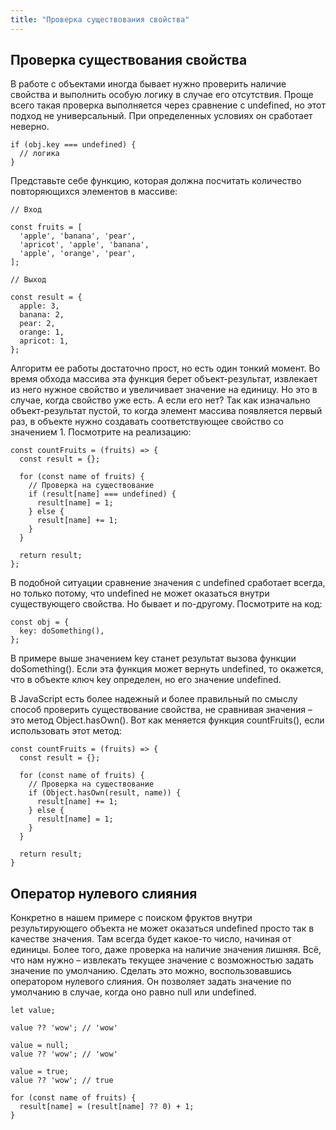 ```yaml
---
title: "Проверка существования свойства"
---
```


## Проверка существования свойства

В работе с объектами иногда бывает нужно проверить наличие свойства и выполнить особую логику в случае его отсутствия. Проще всего такая проверка выполняется через сравнение с undefined, но этот подход не универсальный. При определенных условиях он сработает неверно.

```
if (obj.key === undefined) {
  // логика
}
```

Представьте себе функцию, которая должна посчитать количество повторяющихся элементов в массиве:

```
// Вход

const fruits = [
  'apple', 'banana', 'pear',
  'apricot', 'apple', 'banana',
  'apple', 'orange', 'pear',
];

// Выход

const result = {
  apple: 3,
  banana: 2,
  pear: 2,
  orange: 1,
  apricot: 1,
};
```

Алгоритм ее работы достаточно прост, но есть один тонкий момент. Во время обхода массива эта функция берет объект-результат, извлекает из него нужное свойство и увеличивает значение на единицу. Но это в случае, когда свойство уже есть. А если его нет? Так как изначально объект-результат пустой, то когда элемент массива появляется первый раз, в объекте нужно создавать соответствующее свойство со значением 1. Посмотрите на реализацию:

```
const countFruits = (fruits) => {
  const result = {};

  for (const name of fruits) {
    // Проверка на существование
    if (result[name] === undefined) {
      result[name] = 1;
    } else {
      result[name] += 1;
    }
  }

  return result;
};
```

В подобной ситуации сравнение значения с undefined сработает всегда, но только потому, что undefined не может оказаться внутри существующего свойства. Но бывает и по-другому. Посмотрите на код:

```
const obj = {
  key: doSomething(),
};
```

В примере выше значением key станет результат вызова функции doSomething(). Если эта функция может вернуть undefined, то окажется, что в объекте ключ key определен, но его значение undefined.

В JavaScript есть более надежный и более правильный по смыслу способ проверить существование свойства, не сравнивая значения – это метод Object.hasOwn(). Вот как меняется функция countFruits(), если использовать этот метод:

```
const countFruits = (fruits) => {
  const result = {};

  for (const name of fruits) {
    // Проверка на существование
    if (Object.hasOwn(result, name)) {
      result[name] += 1;
    } else {
      result[name] = 1;
    }
  }

  return result;
}
```

## Оператор нулевого слияния

Конкретно в нашем примере с поиском фруктов внутри результирующего объекта не может оказаться undefined просто так в качестве значения. Там всегда будет какое-то число, начиная от единицы. Более того, даже проверка на наличие значения лишняя. Всё, что нам нужно – извлекать текущее значение с возможностью задать значение по умолчанию. Сделать это можно, воспользовавшись оператором нулевого слияния. Он позволяет задать значение по умолчанию в случае, когда оно равно null или undefined.

```
let value;

value ?? 'wow'; // 'wow'

value = null;
value ?? 'wow'; // 'wow'

value = true;
value ?? 'wow'; // true

for (const name of fruits) {
  result[name] = (result[name] ?? 0) + 1;
}
```